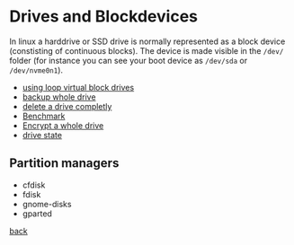 Drives and Blockdevices
=======================

In linux a harddrive or SSD drive is normally represented as a block device (constisting of continuous blocks).
The device is made visible in the `/dev/` folder (for instance you can see your boot device as `/dev/sda` or `/dev/nvme0n1`).

* [using loop virtual block drives](loop.md)
* [backup whole drive](backup.md)
* [delete a drive completly](delete_drive.md)
* [Benchmark](benchmark.md)
* [Encrypt a whole drive](encrypted_harddrive.md)
* [drive state](state.md)

Partition managers
------------------

* cfdisk
* fdisk
* gnome-disks
* gparted

[back](../)

